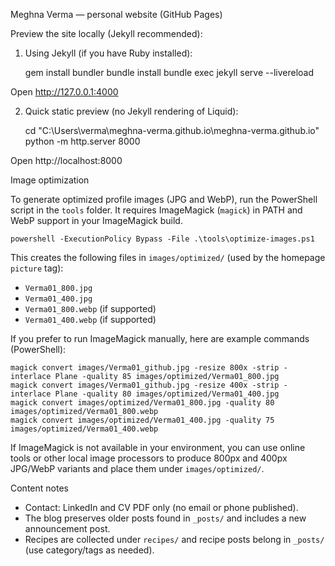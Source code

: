 Meghna Verma — personal website (GitHub Pages)

Preview the site locally (Jekyll recommended):

1) Using Jekyll (if you have Ruby installed):

	gem install bundler
	bundle install
	bundle exec jekyll serve --livereload

Open http://127.0.0.1:4000

2) Quick static preview (no Jekyll rendering of Liquid):

	cd "C:\Users\verma\meghna-verma.github.io\meghna-verma.github.io"
	python -m http.server 8000

Open http://localhost:8000

Image optimization

To generate optimized profile images (JPG and WebP), run the PowerShell script in the `tools` folder. It requires ImageMagick (`magick`) in PATH and WebP support in your ImageMagick build.

	powershell -ExecutionPolicy Bypass -File .\tools\optimize-images.ps1

This creates the following files in `images/optimized/` (used by the homepage `picture` tag):

- `Verma01_800.jpg`
- `Verma01_400.jpg`
- `Verma01_800.webp` (if supported)
- `Verma01_400.webp` (if supported)

If you prefer to run ImageMagick manually, here are example commands (PowerShell):

	magick convert images/Verma01_github.jpg -resize 800x -strip -interlace Plane -quality 85 images/optimized/Verma01_800.jpg
	magick convert images/Verma01_github.jpg -resize 400x -strip -interlace Plane -quality 80 images/optimized/Verma01_400.jpg
	magick convert images/optimized/Verma01_800.jpg -quality 80 images/optimized/Verma01_800.webp
	magick convert images/optimized/Verma01_400.jpg -quality 75 images/optimized/Verma01_400.webp

If ImageMagick is not available in your environment, you can use online tools or other local image processors to produce 800px and 400px JPG/WebP variants and place them under `images/optimized/`.

Content notes

- Contact: LinkedIn and CV PDF only (no email or phone published).
- The blog preserves older posts found in `_posts/` and includes a new announcement post.
- Recipes are collected under `recipes/` and recipe posts belong in `_posts/` (use category/tags as needed).

